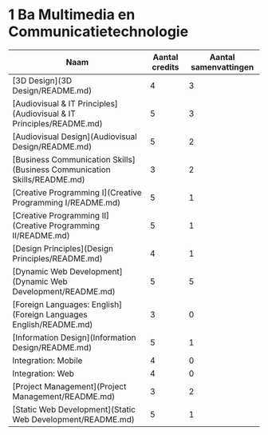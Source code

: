 # 1 Ba Multimedia en Communicatietechnologie

| Naam                                                                     | Aantal credits | Aantal samenvattingen |
|--------------------------------------------------------------------------|----------------|-----------------------|
| [3D Design](3D Design/README.md)                                         | 4              | 3                     |
| [Audiovisual & IT Principles](Audiovisual & IT Principles/README.md)     | 5              | 3                     |
| [Audiovisual Design](Audiovisual Design/README.md)                       | 5              | 2                     |
| [Business Communication Skills](Business Communication Skills/README.md) | 3              | 2                     |
| [Creative Programming I](Creative Programming I/README.md)               | 5              | 1                     |
| [Creative Programming II](Creative Programming II/README.md)             | 5              | 1                     |
| [Design Principles](Design Principles/README.md)                         | 4              | 1                     |
| [Dynamic Web Development](Dynamic Web Development/README.md)             | 5              | 5                     |
| [Foreign Languages: English](Foreign Languages English/README.md)        | 3              | 0                     |
| [Information Design](Information Design/README.md)                       | 5              | 1                     |
| Integration: Mobile                                                      | 4              | 0                     |
| Integration: Web                                                         | 4              | 0                     |
| [Project Management](Project Management/README.md)                       | 3              | 2                     |
| [Static Web Development](Static Web Development/README.md)               | 5              | 1                     |
